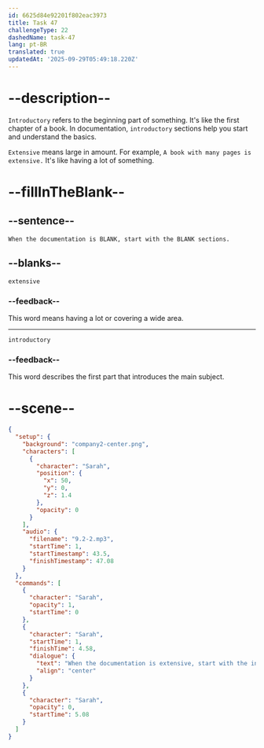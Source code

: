 ```yaml
---
id: 6625d84e92201f802eac3973
title: Task 47
challengeType: 22
dashedName: task-47
lang: pt-BR
translated: true
updatedAt: '2025-09-29T05:49:18.220Z'
---
```


<!-- (Audio) Sarah: When the documentation is extensive, start with the introductory sections. -->

# --description--

`Introductory` refers to the beginning part of something. It's like the first chapter of a book. In documentation, `introductory` sections help you start and understand the basics.

`Extensive` means large in amount. For example, `A book with many pages is extensive.` It's like having a lot of something.

# --fillInTheBlank--

## --sentence--

`When the documentation is BLANK, start with the BLANK sections.`

## --blanks--

`extensive`

### --feedback--

This word means having a lot or covering a wide area.

---

`introductory`

### --feedback--

This word describes the first part that introduces the main subject.

# --scene--

```json
{
  "setup": {
    "background": "company2-center.png",
    "characters": [
      {
        "character": "Sarah",
        "position": {
          "x": 50,
          "y": 0,
          "z": 1.4
        },
        "opacity": 0
      }
    ],
    "audio": {
      "filename": "9.2-2.mp3",
      "startTime": 1,
      "startTimestamp": 43.5,
      "finishTimestamp": 47.08
    }
  },
  "commands": [
    {
      "character": "Sarah",
      "opacity": 1,
      "startTime": 0
    },
    {
      "character": "Sarah",
      "startTime": 1,
      "finishTime": 4.58,
      "dialogue": {
        "text": "When the documentation is extensive, start with the introductory sections.",
        "align": "center"
      }
    },
    {
      "character": "Sarah",
      "opacity": 0,
      "startTime": 5.08
    }
  ]
}
```
